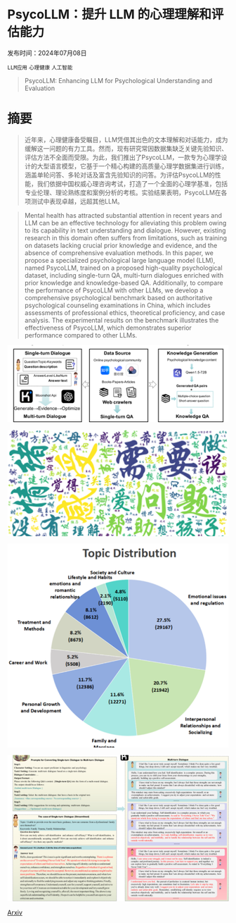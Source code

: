 # PsycoLLM：提升 LLM 的心理理解和评估能力

发布时间：2024年07月08日

`LLM应用` `心理健康` `人工智能`

> PsycoLLM: Enhancing LLM for Psychological Understanding and Evaluation

# 摘要

> 近年来，心理健康备受瞩目，LLM凭借其出色的文本理解和对话能力，成为缓解这一问题的有力工具。然而，现有研究常因数据集缺乏关键先验知识、评估方法不全面而受限。为此，我们推出了PsycoLLM，一款专为心理学设计的大型语言模型，它基于一个精心构建的高质量心理学数据集进行训练，涵盖单轮问答、多轮对话及富含先验知识的问答。为评估PsycoLLM的性能，我们依据中国权威心理咨询考试，打造了一个全面的心理学基准，包括专业伦理、理论熟练度和案例分析的考核。实验结果表明，PsycoLLM在各项测试中表现卓越，远超其他LLM。

> Mental health has attracted substantial attention in recent years and LLM can be an effective technology for alleviating this problem owing to its capability in text understanding and dialogue. However, existing research in this domain often suffers from limitations, such as training on datasets lacking crucial prior knowledge and evidence, and the absence of comprehensive evaluation methods. In this paper, we propose a specialized psychological large language model (LLM), named PsycoLLM, trained on a proposed high-quality psychological dataset, including single-turn QA, multi-turn dialogues enriched with prior knowledge and knowledge-based QA. Additionally, to compare the performance of PsycoLLM with other LLMs, we develop a comprehensive psychological benchmark based on authoritative psychological counseling examinations in China, which includes assessments of professional ethics, theoretical proficiency, and case analysis. The experimental results on the benchmark illustrates the effectiveness of PsycoLLM, which demonstrates superior performance compared to other LLMs.

![PsycoLLM：提升 LLM 的心理理解和评估能力](../../../paper_images/2407.05721/x1.png)

![PsycoLLM：提升 LLM 的心理理解和评估能力](../../../paper_images/2407.05721/x2.png)

![PsycoLLM：提升 LLM 的心理理解和评估能力](../../../paper_images/2407.05721/x3.png)

![PsycoLLM：提升 LLM 的心理理解和评估能力](../../../paper_images/2407.05721/x4.png)

[Arxiv](https://arxiv.org/abs/2407.05721)